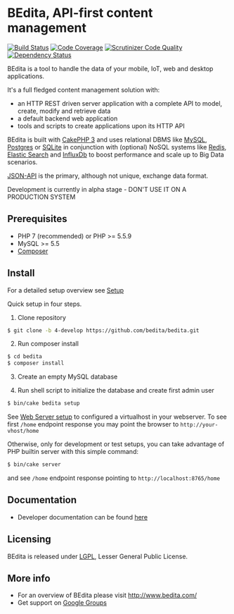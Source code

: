 # BEdita, API-first content management

[![Build Status](https://travis-ci.org/bedita/bedita.svg?branch=4-develop)](https://travis-ci.org/bedita/bedita)
[![Code Coverage](https://codecov.io/gh/bedita/bedita/branch/4-develop/graph/badge.svg)](https://codecov.io/gh/bedita/bedita/branch/4-develop)
[![Scrutinizer Code Quality](https://scrutinizer-ci.com/g/bedita/bedita/badges/quality-score.png?b=4-develop)](https://scrutinizer-ci.com/g/bedita/bedita/?branch=4-develop)
[![Dependency Status](https://gemnasium.com/badges/github.com/bedita/bedita.svg)](https://gemnasium.com/github.com/bedita/bedita)

BEdita is a tool to handle the data of your mobile, IoT, web and desktop applications.

It's a full fledged content management solution with:
 * an HTTP REST driven server application with a complete API to model, create, modify and retrieve data
 * a default backend web application
 * tools and scripts to create applications upon its HTTP API

BEdita is built with [CakePHP 3](http://cakephp.org) and uses relational DBMS like [MySQL](http://www.mysql.com),
[Postgres](https://www.postgresql.org) or [SQLite](http://sqlite.com)
in conjunction with (optional) NoSQL systems like [Redis](http://redis.io/), [Elastic Search](https://www.elastic.co/) and [InfluxDb](https://www.influxdata.com/time-series-platform/influxdb/) to boost
performance and scale up to Big Data scenarios.

[JSON-API](http://jsonapi.org) is the primary, although not unique, exchange data format.

Development is currently in alpha stage - DON'T USE IT ON A PRODUCTION SYSTEM


## Prerequisites

 * PHP 7 (recommended) or PHP >= 5.5.9
 * MySQL >= 5.5
 * [Composer](https://getcomposer.org/doc/00-intro.md#installation-linux-unix-osx)


## Install

For a detailed setup overview see [Setup](http://bedita.readthedocs.io/en/4-develop/setup.html)

Quick setup in four steps.

1. Clone repository

 ```bash
 $ git clone -b 4-develop https://github.com/bedita/bedita.git
 ```

2. Run composer install

 ```bash
 $ cd bedita
 $ composer install
 ```

3. Create an empty MySQL database

4. Run shell script to initialize the database and create first admin user

 ```bash
 $ bin/cake bedita setup
 ```

See [Web Server setup](http://bedita.readthedocs.io/en/4-develop/setup.html#web-server)
to configured a virtualhost in your webserver.
To see first `/home` endpoint response you may point the browser to `http://your-vhost/home`

Otherwise, only for development or test setups, you can take advantage of PHP builtin server
with this simple command:

 ```bash
 $ bin/cake server
 ```

 and see `/home` endpoint response pointing to `http://localhost:8765/home`

## Documentation

 * Developer documentation can be found [here](http://bedita.readthedocs.org/en/4-develop)

## Licensing

BEdita is released under [LGPL](/bedita/bedita/blob/master/LICENSE.LGPL), Lesser General Public License.

## More info

 * For an overview of BEdita please visit http://www.bedita.com/
 * Get support on [Google Groups](https://groups.google.com/forum/#!forum/bedita)

